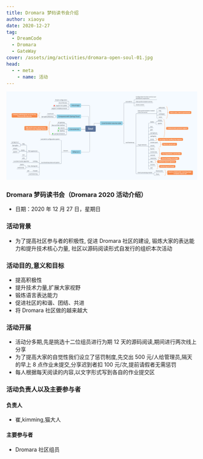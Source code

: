 ```yaml
---
title: Dromara 梦码读书会介绍
author: xiaoyu
date: 2020-12-27
tag:
  - DreamCode
  - Dromara
  - GateWay
cover: /assets/img/activities/dromara-open-soul-01.jpg
head:
  - - meta
    - name: 活动
---
```


![Dromara 梦码读书会介绍](/assets/img/activite/soul-xmind.png)

### Dromara 梦码读书会（Dromara 2020 活动介绍）

- 日期：2020 年 12 月 27 日，星期日

### 活动背景

- 为了提高社区参与者的积极性, 促进 Dromara 社区的建设, 锻炼大家的表达能力和提升技术核心力量, 社区以源码阅读形式自发行的组织本次活动

### 活动目的,意义和目标

- 提高积极性
- 提升技术力量,扩展大家视野
- 锻炼语言表达能力
- 促进社区的和谐、团结、共进
- 将 Dromara 社区做的越来越大

### 活动开展

- 活动分多期,先是挑选十二位组员进行为期 12 天的源码阅读,期间进行两次线上分享
- 为了提高大家的自觉性我们设立了惩罚制度,先交出 500 元/人给管理员,隔天的早上 8 点作业未提交,分享迟到者扣 100 元/次,提前请假者无需惩罚
- 每人根据每天阅读的内容,以文字形式写到各自的作业提交区

### 活动负责人以及主要参与者

#### 负责人

- 崔,kimming,猫大人

#### 主要参与者

- Dromara 社区组员
